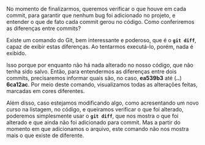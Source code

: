 No momento de finalizarmos, queremos verificar o que houve em cada commit, para garantir que nenhum bug foi adicionado no projeto, e entender o que de fato cada commit gerou no código. Como conferiremos as diferenças entre commits?

Existe um comando do Git, bem interessante e poderoso, que é o **`git diff`**, capaz de exibir estas diferenças. Ao tentarmos executá-lo, porém, nada é exibido.

Isso porque por enquanto não há nada alterado no nosso código, que não tenha sido salvo. Então, para entendermos as diferenças entre dois commits, precisaremos informar quais são, no caso, **ea539b3** até (**..**) **6ca12ac**. Por meio deste comando, visualizamos todas as alterações feitas, marcadas em cores diferentes.

Além disso, caso estejamos modificando algo, como acresentando um novo curso na listagem, no código, e queiramos verificar o que foi alterado, poderemos simplesmente usar o **`git diff`**, que nos mostra o que foi alterado e que ainda não foi adicionado para commit. Mas a partir do momento em que adicionamos o arquivo, este comando não nos mostra mais o que existe de diferente.